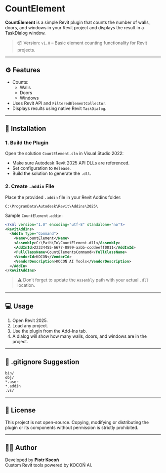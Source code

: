 # CountElement

**CountElement** is a simple Revit plugin that counts the number of walls, doors, and windows in your Revit project and displays the result in a TaskDialog window.

> 📦 Version: `v1.0` – Basic element counting functionality for Revit projects.

---

## ⚙️ Features

- Counts:
  - Walls
  - Doors
  - Windows
- Uses Revit API and `FilteredElementCollector`.
- Displays results using native Revit `TaskDialog`.

---

## 🧩 Installation

### 1. Build the Plugin

Open the solution `CountElement.sln` in Visual Studio 2022:

- Make sure Autodesk Revit 2025 API DLLs are referenced.
- Set configuration to `Release`.
- Build the solution to generate the `.dll`.

### 2. Create `.addin` File

Place the provided `.addin` file in your Revit Addins folder:

```
C:\ProgramData\Autodesk\Revit\Addins\2025\
```

Sample `CountElement.addin`:

```xml
<?xml version="1.0" encoding="utf-8" standalone="no"?>
<RevitAddIns>
  <AddIn Type="Command">
    <Name>CountElement</Name>
    <Assembly>C:\Path\To\CountElement.dll</Assembly>
    <AddInId>22334455-6677-8899-aabb-ccddeeff0011</AddInId>
    <FullClassName>CountElementsCommand</FullClassName>
    <VendorId>KOCON</VendorId>
    <VendorDescription>KOCOŃ AI Tools</VendorDescription>
  </AddIn>
</RevitAddIns>
```

> ⚠️ Don’t forget to update the `Assembly` path with your actual `.dll` location.

---

## 💻 Usage

1. Open Revit 2025.
2. Load any project.
3. Use the plugin from the Add-Ins tab.
4. A dialog will show how many walls, doors, and windows are in the project.

---

## 🧼 .gitignore Suggestion

```gitignore
bin/
obj/
*.user
*.addin
.vs/
```

---

## 📜 License

This project is not open-source. Copying, modifying or distributing the plugin or its components without permission is strictly prohibited.

---

## 👨‍💻 Author

Developed by **Piotr Kocoń**  
Custom Revit tools powered by KOCOŃ AI.